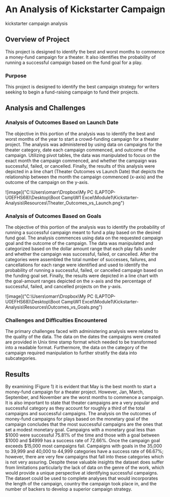 # **An Analysis of Kickstarter Campaign**
kickstarter campaign analysis 


## **Overview of Project**

This project is designed to identify the best and worst months to commence a money-fund campaign for a theater. It also identifies the probability of running a successful campaign based on the fund goal for a play.

### Purpose
This project is designed to identify the best campaign strategy for writers seeking to begin a fund-raising campaign to fund their projects. 


## **Analysis and Challenges**

### Analysis of Outcomes Based on Launch Date
The objective in this portion of the analysis was to identify the best and worst months of the year to start a crowd-funding campaign for a theater project. The analysis was administered by using data on campaigns for the theater category, date each campaign commenced, and outcome of the campaign. Utilizing pivot tables, the data was manipulated to focus on the exact month the campaign commenced, and whether the campaign was successful, failed, or cancelled. Finally, the results of this analysis were depicted in a line chart (Theater Outcomes vs Launch Date) that depicts the relationship between the month the campaign commenced (x-axis) and the outcome of the campaign on the y-axis.

![image]("C:\Users\omarr\Dropbox\My PC (LAPTOP-U0EFHS68)\Desktop\Boot Camp\W1 Excel\Module1\Kickstarter-Analysis\Resources\Theater_Outcomes_vs_Launch.png")


### Analysis of Outcomes Based on Goals
The objective of this portion of the analysis was to identify the probability of running a successful campaign meant to fund a play based on the desired fund goal. The analysis commences using data on the requested campaign goal and the outcome of the campaign. The data was manipulated and categorized based on the dollar amount range that each play falls under and whether the campaign was successful, failed, or cancelled. After the categories were assembled the total number of successes, failures, and cancellations for each range were identified and used to identify the probability of running a successful, failed, or cancelled campaign based on the funding goal set. Finally, the results were depicted in a line chart with the goal-amount ranges depicted on the x-axis and the percentage of successful, failed, and cancelled projects on the y-axis.

![image]("C:\Users\omarr\Dropbox\My PC (LAPTOP-U0EFHS68)\Desktop\Boot Camp\W1 Excel\Module1\Kickstarter-Analysis\Resources\Outcomes_vs_Goals.png")


### Challenges and Difficulties Encountered
The primary challenges faced with administering analysis were related to the quality of the data. The data on the dates the campaigns were created are provided in Unix time stamp format which needed to be transformed into a readable format. Furthermore, the data on the category of the campaign required manipulation to further stratify the data into subcategories.


## **Results**

By examining (Figure 1) it is evident that May is the best month to start a money-fund campaign for a theater project. However, Jan, March, September, and November are the worst months to commence a campaign. It is also important to state that theater campaigns are a very popular and successful category as they account for roughly a third of the total campaigns and successful campaigns. The analysis on the outcomes of money-fund campaigns for plays based on the monetary goal of the campaign concludes that the most successful campaigns are the ones that set a modest monetary goal. Campaigns with a monetary goal less than $1000 were successful 75.81% of the time and those with a goal between $1000 and $4999 has a success rate of 72.66%. Once the campaign goal exceeds $15,000 most campaigns fail. Campaigns with goals in the 35,000 to 39,999 and 40,000 to 44,999 categories have a success rate of 66.67%; however, there are very few campaigns that fall into these categories which is not very assuring. Despite these valuable insights the dataset does suffer from limitations particularly the lack of data on the genre of the work, which would provide a unique perspective at identifying successful campaigns. The dataset could be used to complete analyses that would incorporates the length of the campaign, country the campaign took place in, and the number of backers to develop a superior campaign strategy. 